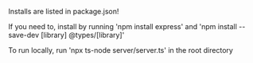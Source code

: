 Installs are listed in package.json!

If you need to, install by running 'npm install express' and 'npm install --save-dev [library] @types/[library]'

To run locally, run 'npx ts-node server/server.ts' in the root directory